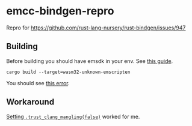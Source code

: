 # emcc-bindgen-repro
Repro for https://github.com/rust-lang-nursery/rust-bindgen/issues/947

## Building

Before building you should have emsdk in your env. See [this guide](https://hackernoon.com/compiling-rust-to-webassembly-guide-411066a69fde).

```shell
cargo build --target=wasm32-unknown-emscripten
```

You should see [this error](https://gist.github.com/pepyakin/ca869efb1d3dc3850affb36de1ca131c).

## Workaround

[Setting `.trust_clang_mangling(false)`](https://github.com/pepyakin/emcc-bindgen-repro/blob/master/build.rs#L11) worked for me. 
